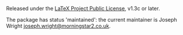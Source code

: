 Released under the [LaTeX Project Public
License](http://www.latex-project.org/lppl.txt), v1.3c or later.

The package has status 'maintained': the current maintainer is
Joseph Wright <joseph.wright@morningstar2.co.uk>.